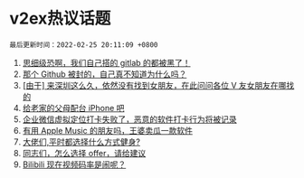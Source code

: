# v2ex热议话题

`最后更新时间：2022-02-25 20:11:09 +0800`

1. [思细级恐啊，我们自己搭的 gitlab 的都被黑了！](https://www.v2ex.com/t/836253)
1. [那个 Github 被封的，自己真不知道为什么吗？](https://www.v2ex.com/t/836360)
1. [[由于] 来深圳这么久，依然没有找到女朋友，在此问问各位 V 友女朋友在哪找的](https://www.v2ex.com/t/836301)
1. [给老家的父母配台 iPhone 吧](https://www.v2ex.com/t/836317)
1. [企业微信虚拟定位打卡失败了，恶意的软件打卡行为将被记录](https://www.v2ex.com/t/836255)
1. [有用 Apple Music 的朋友吗，王婆卖瓜一款软件](https://www.v2ex.com/t/836309)
1. [大佬们,平时都选择什么方式健身?](https://www.v2ex.com/t/836306)
1. [同志们，怎么选择 offer，请给建议](https://www.v2ex.com/t/836300)
1. [Bilibili 现在视频码率是闹呢？](https://www.v2ex.com/t/836308)

